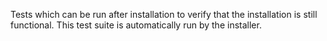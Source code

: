 Tests which can be run after installation to verify that the installation is still functional.
This test suite is automatically run by the installer.